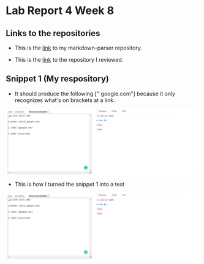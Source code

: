 # Lab Report 4 Week 8

## Links to the repositories
- This is the [link](https://github.com/aaamarque/markdown-parser) to my markdown-parser repository.

- This is the [link](https://github.com/canitry/markdown-parser) to the repository I reviewed.

## Snippet 1 (My respository)
- It should produce the following ["`google.com"] because it only recognizes what's on brackets at a link.

![Screenshot 1](Screenshot%20(608).png)

- This is how I turned the snippet 1 into a test

![Screenshot 2](Screenshot%20(608).png)









